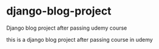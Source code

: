 # django-blog-project
Django blog project after passing udemy course

this is a django blog project after passing course in udemy
